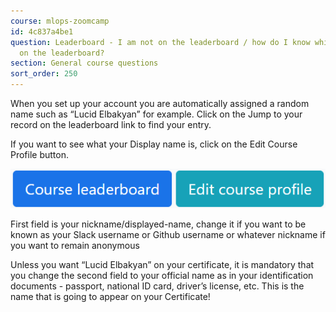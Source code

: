 ```yaml
---
course: mlops-zoomcamp
id: 4c837a4be1
question: Leaderboard - I am not on the leaderboard / how do I know which one I am
  on the leaderboard?
section: General course questions
sort_order: 250
---
```


When you set up your account you are automatically assigned a random name such as “Lucid Elbakyan” for example. Click on the Jump to your record on the leaderboard link to find your entry.

If you want to see what your Display name is, click on the Edit Course Profile button.

![Image](images/mlops-zoomcamp/image_5a22f8fa.png)

First field is your nickname/displayed-name, change it if you want to be known as your Slack username or Github username or whatever nickname if you want to remain anonymous

Unless you want “Lucid Elbakyan” on your certificate, it is mandatory that you change the second field to your official name as in your identification documents - passport, national ID card, driver’s license, etc. This is the name that is going to appear on your Certificate!

